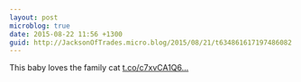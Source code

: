 ```yaml
---
layout: post
microblog: true
date: 2015-08-22 11:56 +1300
guid: http://JacksonOfTrades.micro.blog/2015/08/21/t634861617197486082.html
---
```

This baby loves the family cat [t.co/c7xvCA1Q6...](http://t.co/c7xvCA1Q6D)
